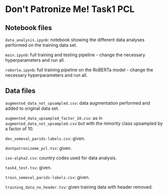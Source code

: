 # Don't Patronize Me! Task1 PCL

## Notebook files

`data_analysis.ipynb`: notebook showing the different data analyses performed on the training data set.

`main.ipynb`: full training and testing pipeline - change the necessary hyperparameters and run all.

`roberta.ipynb`: full training pipeline on the RoBERTa model - change the necessary hyperparameters and run all.

## Data files

`augmented_data_not_upsampled.csv`: data augmentation performed and added to original data set.

`augmented_data_upsampled_factor_10.csv`: as in `augmented_data_not_upsampled.csv` but with the minority class upsampled by a factor of 10.

`dev_semeval_parids-labels.csv`: given.

`dontpatronizeme_pcl.tsv`: given.

`iso-alpha2.csv`: country codes used for data analysis.

`task4_test.tsv`: given.

`train_semeval_parids-labels.csv`: given.

`training_data_no_header.tsv`: given training data with header removed.
